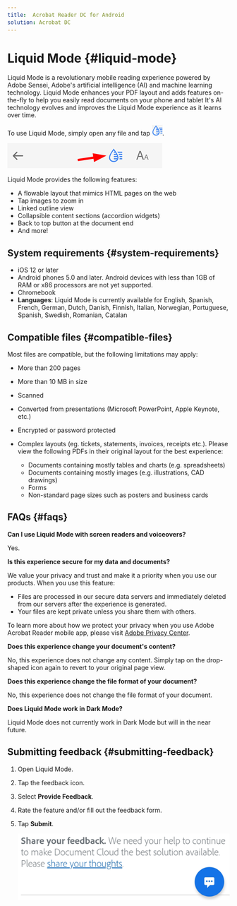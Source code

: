 ```yaml
---
title:  Acrobat Reader DC for Android
solution: Acrobat DC
---
```


# Liquid Mode {#liquid-mode}

Liquid Mode is a revolutionary mobile reading experience powered by Adobe Sensei, Adobe's artificial intelligence (AI) and machine learning technology. Liquid Mode enhances your PDF layout and adds features on-the-fly to help you easily read documents on your phone and tablet  It's AI technology evolves and improves the Liquid Mode experience as it learns over time.

To use Liquid Mode, simply open any file and tap ![image](./images/lmodeicon.png). 

![image](./images/lmodetop.png)

Liquid Mode provides the following features: 

* A flowable layout that mimics HTML pages on the web
* Tap images to zoom in 
* Linked outline view
* Collapsible content sections (accordion widgets)
* Back to top button at the document end
* And more!

## System requirements {#system-requirements}

* iOS 12 or later
* Android phones 5.0 and later. Android devices with less than 1GB of RAM or x86 processors are not yet supported.
* Chromebook
* **Languages**: Liquid Mode is currently available for English, Spanish, French, German, Dutch, Danish, Finnish, Italian, Norwegian, Portuguese, Spanish, Swedish, Romanian, Catalan

## Compatible files {#compatible-files}

Most files are compatible, but the following limitations may apply: 

* More than 200 pages
* More than 10 MB in size
* Scanned
* Converted from presentations (Microsoft PowerPoint, Apple Keynote, etc.)
* Encrypted or password protected
* Complex layouts (eg. tickets, statements, invoices, receipts etc.). Please view the following PDFs in their original layout for the best experience:

    * Documents containing mostly tables and charts (e.g. spreadsheets)
    * Documents containing mostly images (e.g. illustrations, CAD drawings)
    * Forms
    * Non-standard page sizes such as posters and business cards 

## FAQs {#faqs}

**Can I use Liquid Mode with screen readers and voiceovers?**

Yes.

**Is this experience secure for my data and documents?**

We value your privacy and trust and make it a priority when you use our products. When you use this feature:

* Files are processed in our secure data servers and immediately deleted from our servers after the experience is generated.
* Your files are kept private unless you share them with others. 

To learn more about how we protect your privacy when you use Adobe Acrobat Reader mobile app, please visit [Adobe Privacy Center](https://www.adobe.com/privacy.html).

**Does this experience change your document's content?** 

No, this experience does not change any content. Simply tap on the drop-shaped icon again to revert to your original page view.

**Does this experience change the file format of your document?**

No, this experience does not change the file format of your document.

**Does Liquid Mode work in Dark Mode?**

Liquid Mode does not currently work in Dark Mode but will in the near future. 

## Submitting feedback {#submitting-feedback}

1. Open Liquid Mode.
1. Tap the feedback icon.
1. Select **Provide Feedback**.
1. Rate the feature and/or fill out the feedback form. 
1. Tap **Submit**. 

   ![image](./images/feedback.png)
